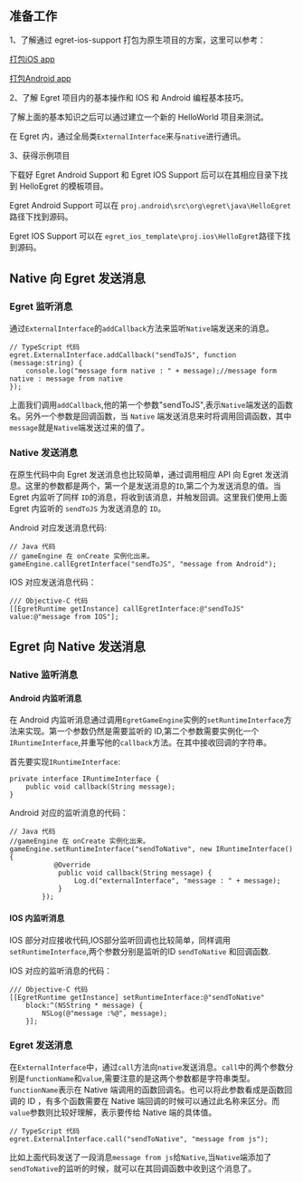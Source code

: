 ## 准备工作

1、了解通过 egret-ios-support 打包为原生项目的方案，这里可以参考：

[打包iOS app](../../../Engine2D/publish/publishIOS/README.md)

[打包Android app](../../../Engine2D/publish/publishAndroid/README.md)

2、了解 Egret 项目内的基本操作和 IOS 和 Android 编程基本技巧。

了解上面的基本知识之后可以通过建立一个新的 HelloWorld 项目来测试。

在 Egret 内，通过全局类`ExternalInterface`来与`native`进行通讯。

3、获得示例项目

下载好 Egret Android Support 和 Egret IOS Support 后可以在其相应目录下找到 HelloEgret 的模板项目。

Egret Android Support 可以在 `proj.android\src\org\egret\java\HelloEgret`路径下找到源码。

Egret IOS Support 可以在 `egret_ios_template\proj.ios\HelloEgret`路径下找到源码。

## Native 向 Egret 发送消息

### Egret 监听消息

通过`ExternalInterface`的`addCallback`方法来监听`Native`端发送来的消息。

```
// TypeScript 代码
egret.ExternalInterface.addCallback("sendToJS", function (message:string) {
    console.log("message form native : " + message);//message form native : message from native
});
```

上面我们调用`addCallback`,他的第一个参数"sendToJS",表示`Native`端发送的函数名。另外一个参数是回调函数，当 `Native` 端发送消息来时将调用回调函数，其中`message`就是`Native`端发送过来的值了。

### Native 发送消息 

在原生代码中向 Egret 发送消息也比较简单，通过调用相应 API 向 Egret 发送消息。这里的参数都是两个，第一个是发送消息的`ID`,第二个为发送消息的值。当 Egret 内监听了同样 `ID`的消息，将收到该消息，并触发回调。这里我们使用上面 Egret 内监听的 `sendToJS` 为发送消息的 `ID`。

Android 对应发送消息代码:
```
// Java 代码
// gameEngine 在 onCreate 实例化出来。 
gameEngine.callEgretInterface("sendToJS", "message from Android");
```

IOS 对应发送消息代码：

```
/// Objective-C 代码 
[[EgretRuntime getInstance] callEgretInterface:@"sendToJS" value:@"message from IOS"];
```

## Egret 向 Native 发送消息

### Native 监听消息

#### Android 内监听消息

在 Android 内监听消息通过调用`EgretGameEngine`实例的`setRuntimeInterface`方法来实现。第一个参数仍然是需要监听的 ID,第二个参数需要实例化一个`IRuntimeInterface`,并重写他的`callback`方法。在其中接收回调的字符串。

首先要实现`IRuntimeInterface`:

```
private interface IRuntimeInterface {
    public void callback(String message);
}
```

Android 对应的监听消息的代码：
```
// Java 代码
//gameEngine 在 onCreate 实例化出来。
gameEngine.setRuntimeInterface("sendToNative", new IRuntimeInterface() {
           @Override
            public void callback(String message) {
                Log.d("externalInterface", "message : " + message);
            }
        });
```

#### IOS 内监听消息

IOS 部分对应接收代码,IOS部分监听回调也比较简单，同样调用`setRuntimeInterface`,两个参数分别是监听的ID  `sendToNative` 和回调函数.

IOS 对应的监听消息的代码：
```
/// Objective-C 代码 
[[EgretRuntime getInstance] setRuntimeInterface:@"sendToNative" 
    block:^(NSString * message) {
        NSLog(@"message :%@", message);
    }];
```

### Egret 发送消息 

在`ExternalInterface`中，通过`call`方法向`native`发送消息。`call`中的两个参数分别是`functionName`和`value`,需要注意的是这两个参数都是字符串类型。`functionName`表示在 Native 端调用的函数回调名。也可以将此参数看成是函数回调的 ID ，有多个函数需要在 Native 端回调的时候可以通过此名称来区分。而`value`参数则比较好理解，表示要传给 Native 端的具体值。

```
// TypeScript 代码
egret.ExternalInterface.call("sendToNative", "message from js");   
```
比如上面代码发送了一段消息`message from js`给`Native`,当`Native`端添加了`sendToNative`的监听的时候，就可以在其回调函数中收到这个消息了。